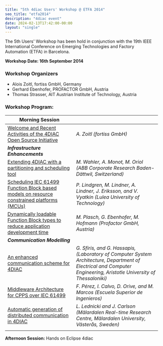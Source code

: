 ```yaml
---
title: "5th 4diac Users' Workshop @ ETFA 2014"
seo_title: "etfa2014"
description: "4diac event"
date: 2024-02-13T17:42:00-00:00
layout: "single"
---
```


The 5th Users' Workshop has been hold in conjunction with the 19th IEEE International Conference on Emerging Technologies and Factory Automation (ETFA) in Barcelona.

**Workshop Date: 16th September 2014**

### Workshop Organizers
- Alois Zoitl, fortiss GmbH, Germany
- Gerhard Ebenhofer, PROFACTOR GmbH, Austria
- Thomas Strasser, AIT Austrian Institute of Technology, Austria

### Workshop Program:
| Morning Session |        |
|-----------------| -------|
| [Welcome and Recent Activities of the 4DIAC Open Source Initiative](4DIAC_Talk0_Welcome_OverviewAndUpdate.pdf) | *A. Zoitl (fortiss GmbH)* |
| ***Infrastructure Enhancements*** | |
| [Extending 4DIAC with a partitioning and scheduling tool](4DIAC_Talk1_Extending_4DIAC_with_a_partitioning_and_scheduling_tool.pdf) | *M. Wahler, A. Monot, M. Oriol (ABB Corporate Research Baden-Dättwil, Switzerland)* |
| [Scheduling IEC 61499 Function Block based models on resource constrained platforms (MCUs)](4DIAC_Talk2_Scheduling_IEC_61499_Function_Block_based_models_on_resource_constrained_platforms__MCUs.pdf) | *P. Lindgren, M. Lindner, A. Lindner, J. Eriksson, and V. Vyatkin (Lulea University of Technology)* |
| [Dynamically loadable Function Block types to reduce application development time](4DIAC_Talk3_Dynamically_loadable_Function_Block_types.pdf) | *M. Plasch, G. Ebenhofer, M. Hofmann (Profactor GmbH, Austria)* |
| ***Communication Modelling*** | |
| [An enhanced communication scheme for 4DIAC](4DIAC_Talk4_An_enhanced_communication_scheme_for_4DIAC.pdf) | *G. Sfiris, and G. Hassapis, (Laboratory of Computer System Architecture, Department of Electrical and Computer Engineering, Aristotle University of Thessaloniki)* |
| [Middleware Architecture for CPPS over IEC 61499](4DIAC_Talk5_Middleware_Architecture_for_CPPS_over_IEC61499.pdf) | *F. P&eacute;rez, I. Calvo, D. Orive, and M. Marcos (Escuela Superior de Ingenieros)* |
| [Automatic generation of distributed communication in 4DIAC](4DIAC_Talk6_Automatic_generation_of_distributed_communication_in_4DIAC.pdf) | *L. Lednicki and J. Carlson (M&auml;lardalen Real-time Research Centre, M&auml;lardalen University, V&auml;ster&aring;s, Sweden)* |
| | |

**Afternoon Session:** Hands on Eclipse 4diac
